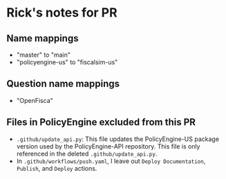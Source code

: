 # Rick's notes for PR

## Name mappings
* "master" to "main"
* "policyengine-us" to "fiscalsim-us"

## Question name mappings
* "OpenFisca"

## Files in PolicyEngine excluded from this PR
* `.github/update_api.py`: This file updates the PolicyEngine-US package version used by the PolicyEngine-API repository. This file is only referenced in the deleted `.github/update_api.py`.
* In `.github/workflows/push.yaml`, I leave out `Deploy Documentation`, `Publish`, and `Deploy` actions.
